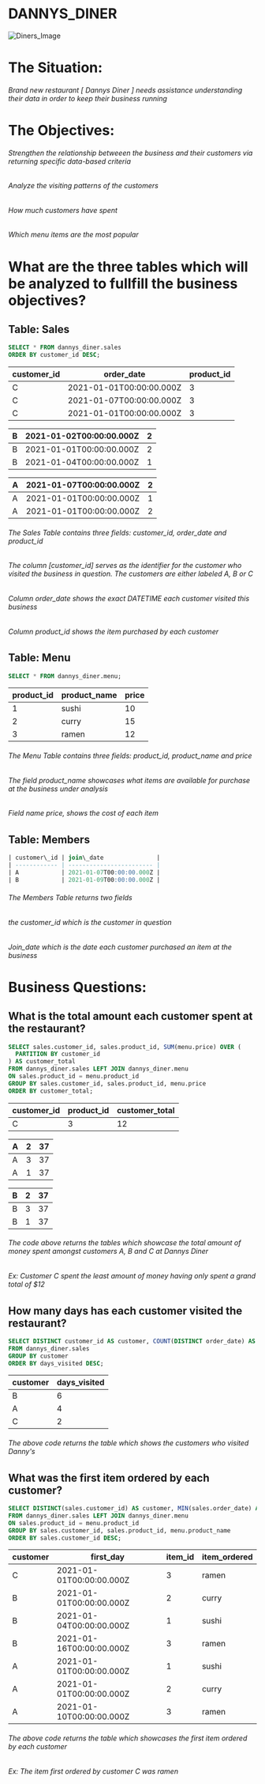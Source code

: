 # DANNYS_DINER
![Diners_Image](https://user-images.githubusercontent.com/85455439/135335226-bd3bc303-be21-4188-baf6-ef1378d93f85.jpg)

# The Situation: 

###### Brand new restaurant [ Dannys Diner ] needs assistance understanding their data in order to keep their business running 

# The Objectives: 

###### Strengthen the relationship betweeen the business and their customers via returning specific data-based criteria 

###### Analyze the visiting patterns of the customers 

###### How much customers have spent 

###### Which menu items are the most popular

# What are the three tables which will be analyzed to fullfill the business objectives? 

## Table: Sales ##

```sql
SELECT * FROM dannys_diner.sales 
ORDER BY customer_id DESC; 
```

| customer\_id | order\_date              | product\_id |
| ------------ | ------------------------ | ----------- |
| C            | 2021-01-01T00:00:00.000Z | 3           |
| C            | 2021-01-07T00:00:00.000Z | 3           |
| C            | 2021-01-01T00:00:00.000Z | 3           |

| B | 2021-01-02T00:00:00.000Z | 2 |
| - | ------------------------ | - |
| B | 2021-01-01T00:00:00.000Z | 2 |
| B | 2021-01-04T00:00:00.000Z | 1 |

| A | 2021-01-07T00:00:00.000Z | 2 |
| - | ------------------------ | - |
| A | 2021-01-01T00:00:00.000Z | 1 |
| A | 2021-01-01T00:00:00.000Z | 2 |

###### The Sales Table contains three fields: customer_id, order_date and product_id 
###### The column [customer_id] serves as the identifier for the customer who visited the business in question. The customers are either labeled A, B or C  
###### Column order_date shows the exact DATETIME each customer visited this business 
###### Column product_id shows the item purchased by each customer 

## Table: Menu 

```sql
SELECT * FROM dannys_diner.menu;
```

| product\_id | product\_name | price |
| ----------- | ------------- | ----- |
| 1           | sushi         | 10    |
| 2           | curry         | 15    |
| 3           | ramen         | 12    |

###### The Menu Table contains three fields: product_id, product_name and price 
###### The field product_name showcases what items are available for purchase at the business under analysis
###### Field name price, shows the cost of each item 

## Table: Members 

```sql 
| customer\_id | join\_date               |
| ------------ | ------------------------ |
| A            | 2021-01-07T00:00:00.000Z |
| B            | 2021-01-09T00:00:00.000Z |
```

###### The Members Table returns two fields
###### the customer_id which is the customer in question 
###### Join_date which is the date each customer purchased an item at the business 

# Business Questions: 

## What is the total amount each customer spent at the restaurant? 

```sql
SELECT sales.customer_id, sales.product_id, SUM(menu.price) OVER (
  PARTITION BY customer_id
) AS customer_total 
FROM dannys_diner.sales LEFT JOIN dannys_diner.menu 
ON sales.product_id = menu.product_id 
GROUP BY sales.customer_id, sales.product_id, menu.price
ORDER BY customer_total; 
```

| customer\_id | product\_id | customer\_total |
| ------------ | ----------- | --------------- |
| C            | 3           | 12              |

| A | 2 | 37 |
| - | - | -- |
| A | 3 | 37 |
| A | 1 | 37 |

| B | 2 | 37 |
| - | - | -- |
| B | 3 | 37 |
| B | 1 | 37 |

###### The code above returns the tables which showcase the total amount of money spent amongst customers A, B and C at Dannys Diner 
###### Ex: Customer C spent the least amount of money having only spent a grand total of $12 

## How many days has each customer visited the restaurant? 

```sql
SELECT DISTINCT customer_id AS customer, COUNT(DISTINCT order_date) AS days_visited 
FROM dannys_diner.sales
GROUP BY customer 
ORDER BY days_visited DESC; 
```

| customer | days\_visited |
| -------- | ------------- |
| B        | 6             |
| A        | 4             |
| C        | 2             |

###### The above code returns the table which shows the customers who visited Danny's 

## What was the first item ordered by each customer? 

```sql
SELECT DISTINCT(sales.customer_id) AS customer, MIN(sales.order_date) AS first_day, sales.product_id AS item_id, menu.product_name AS item_ordered
FROM dannys_diner.sales LEFT JOIN dannys_diner.menu
ON sales.product_id = menu.product_id
GROUP BY sales.customer_id, sales.product_id, menu.product_name
ORDER BY sales.customer_id DESC; 
```

| customer | first\_day               | item\_id | item\_ordered |
| -------- | ------------------------ | -------- | ------------- |
| C        | 2021-01-01T00:00:00.000Z | 3        | ramen         |
| B        | 2021-01-01T00:00:00.000Z | 2        | curry         |
| B        | 2021-01-04T00:00:00.000Z | 1        | sushi         |
| B        | 2021-01-16T00:00:00.000Z | 3        | ramen         |
| A        | 2021-01-01T00:00:00.000Z | 1        | sushi         |
| A        | 2021-01-01T00:00:00.000Z | 2        | curry         |
| A        | 2021-01-10T00:00:00.000Z | 3        | ramen         |

###### The above code returns the table which showcases the first item ordered by each customer 
###### Ex: The item first ordered by customer C was ramen 





